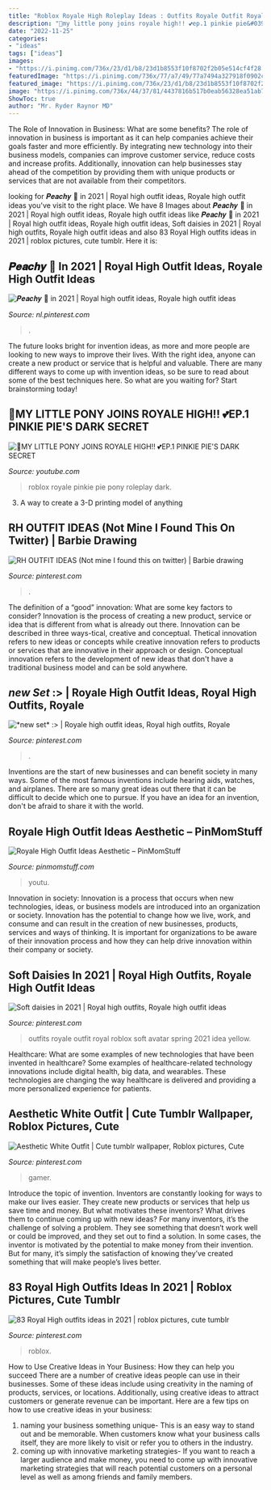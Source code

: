 ```yaml
---
title: "Roblox Royale High Roleplay Ideas : Outfits Royale Outfit Royal Roblox Soft Avatar Spring 2021 Idea Yellow"
description: "🦄my little pony joins royale high!! 💕ep.1 pinkie pie&#039;s dark secret"
date: "2022-11-25"
categories:
- "ideas"
tags: ["ideas"]
images:
- "https://i.pinimg.com/736x/23/d1/b8/23d1b8553f10f8702f2b05e514cf4f28.jpg"
featuredImage: "https://i.pinimg.com/736x/77/a7/49/77a7494a327918f0902c398414e91357.jpg"
featured_image: "https://i.pinimg.com/736x/23/d1/b8/23d1b8553f10f8702f2b05e514cf4f28.jpg"
image: "https://i.pinimg.com/736x/44/37/81/4437816b517b0eab56328ea51ab71e70.jpg"
ShowToc: true
author: "Mr. Ryder Raynor MD"
---
```



The Role of Innovation in Business: What are some benefits?
The role of innovation in business is important as it can help companies achieve their goals faster and more efficiently. By integrating new technology into their business models, companies can improve customer service, reduce costs and increase profits. Additionally, innovation can help businesses stay ahead of the competition by providing them with unique products or services that are not available from their competitors.

	

		
looking for 𝑷𝒆𝒂𝒄𝒉𝒚 🦋 in 2021 | Royal high outfit ideas, Royale high outfit ideas you've visit to the right place. We have 8 Images about 𝑷𝒆𝒂𝒄𝒉𝒚 🦋 in 2021 | Royal high outfit ideas, Royale high outfit ideas like 𝑷𝒆𝒂𝒄𝒉𝒚 🦋 in 2021 | Royal high outfit ideas, Royale high outfit ideas, Soft daisies in 2021 | Royal high outfits, Royale high outfit ideas and also 83 Royal High outfits ideas in 2021 | roblox pictures, cute tumblr. Here it is:
		
    
## 𝑷𝒆𝒂𝒄𝒉𝒚 🦋 In 2021 | Royal High Outfit Ideas, Royale High Outfit Ideas

<img loading=lazy src="https://i.pinimg.com/736x/1e/78/fe/1e78fee2631e42c53d8678b370dc1ab9.jpg" onerror="this.onerror=null;this.src='https://tse1.mm.bing.net/th?id=OIP.f1IOuj9RNn6WiE8MiwwA_AAAAA&amp;pid=15.1';" alt="𝑷𝒆𝒂𝒄𝒉𝒚 🦋 in 2021 | Royal high outfit ideas, Royale high outfit ideas">

_Source: nl.pinterest.com_

>. 

	

The future looks bright for invention ideas, as more and more people are looking to new ways to improve their lives. With the right idea, anyone can create a new product or service that is helpful and valuable. There are many different ways to come up with invention ideas, so be sure to read about some of the best techniques here. So what are you waiting for? Start brainstorming today!

    
## 🦄MY LITTLE PONY JOINS ROYALE HIGH!! 💕EP.1 PINKIE PIE&#039;S DARK SECRET

<img loading=lazy src="https://i.ytimg.com/vi/DzJwFHDYHF0/maxresdefault.jpg" onerror="this.onerror=null;this.src='https://tse3.mm.bing.net/th?id=OIP.VYKPoPISCsOZvEgyGsYFAQHaEK&amp;pid=15.1';" alt="🦄MY LITTLE PONY JOINS ROYALE HIGH!! 💕EP.1 PINKIE PIE&#039;S DARK SECRET">

_Source: youtube.com_

>roblox royale pinkie pie pony roleplay dark. 

	

3. A way to create a 3-D printing model of anything 

    
## RH OUTFIT IDEAS (Not Mine I Found This On Twitter) | Barbie Drawing

<img loading=lazy src="https://i.pinimg.com/736x/87/be/f7/87bef7feb6e819814597a7bc28907967.jpg" onerror="this.onerror=null;this.src='https://tse4.mm.bing.net/th?id=OIP.0zR__WoTcM3lCScqTFpPhwHaFK&amp;pid=15.1';" alt="RH OUTFIT IDEAS (Not mine I found this on twitter) | Barbie drawing">

_Source: pinterest.com_

>. 

	

The definition of a “good” innovation: What are some key factors to consider?
Innovation is the process of creating a new product, service or idea that is different from what is already out there. Innovation can be described in three ways-tical, creative and conceptual. Thetical innovation refers to new ideas or concepts while creative innovation refers to products or services that are innovative in their approach or design. Conceptual innovation refers to the development of new ideas that don't have a traditional business model and can be sold anywhere.

    
## *new Set* :&gt; | Royale High Outfit Ideas, Royal High Outfits, Royale

<img loading=lazy src="https://i.pinimg.com/736x/23/d1/b8/23d1b8553f10f8702f2b05e514cf4f28.jpg" onerror="this.onerror=null;this.src='https://tse4.mm.bing.net/th?id=OIP.75-u3LjGHEnYXw7mEWnp7wHaIO&amp;pid=15.1';" alt="*new set* :&gt; | Royale high outfit ideas, Royal high outfits, Royale">

_Source: pinterest.com_

>. 

	

Inventions are the start of new businesses and can benefit society in many ways. Some of the most famous inventions include hearing aids, watches, and airplanes. There are so many great ideas out there that it can be difficult to decide which one to pursue. If you have an idea for an invention, don't be afraid to share it with the world.

    
## Royale High Outfit Ideas Aesthetic – PinMomStuff

<img loading=lazy src="https://i.pinimg.com/564x/34/4e/5e/344e5e5d2031e6630ed5817422b8bdd3.jpg" onerror="this.onerror=null;this.src='https://tse3.mm.bing.net/th?id=OIP.bhwDVz44g-6AhvRKpgtQiAAAAA&amp;pid=15.1';" alt="Royale High Outfit Ideas Aesthetic – PinMomStuff">

_Source: pinmomstuff.com_

>youtu. 

	

Innovation in society:
Innovation is a process that occurs when new technologies, ideas, or business models are introduced into an organization or society. Innovation has the potential to change how we live, work, and consume and can result in the creation of new businesses, products, services and ways of thinking. It is important for organizations to be aware of their innovation process and how they can help drive innovation within their company or society.

    
## Soft Daisies In 2021 | Royal High Outfits, Royale High Outfit Ideas

<img loading=lazy src="https://i.pinimg.com/736x/77/a7/49/77a7494a327918f0902c398414e91357.jpg" onerror="this.onerror=null;this.src='https://tse2.mm.bing.net/th?id=OIP.n8Qz9QD0i7HsH-jGE9c_0gHaFk&amp;pid=15.1';" alt="Soft daisies in 2021 | Royal high outfits, Royale high outfit ideas">

_Source: pinterest.com_

>outfits royale outfit royal roblox soft avatar spring 2021 idea yellow. 

	

Healthcare: What are some examples of new technologies that have been invented in healthcare?
Some examples of healthcare-related technology innovations include digital health, big data, and wearables. These technologies are changing the way healthcare is delivered and providing a more personalized experience for patients.

    
## Aesthetic White Outfit | Cute Tumblr Wallpaper, Roblox Pictures, Cute

<img loading=lazy src="https://i.pinimg.com/736x/44/37/81/4437816b517b0eab56328ea51ab71e70.jpg" onerror="this.onerror=null;this.src='https://tse3.mm.bing.net/th?id=OIP.ZyFDfN7AaSmKzk1eDn1-mgAAAA&amp;pid=15.1';" alt="Aesthetic White Outfit | Cute tumblr wallpaper, Roblox pictures, Cute">

_Source: pinterest.com_

>gamer. 

	

Introduce the topic of invention.
Inventors are constantly looking for ways to make our lives easier. They create new products or services that help us save time and money. But what motivates these inventors? What drives them to continue coming up with new ideas?
For many inventors, it’s the challenge of solving a problem. They see something that doesn’t work well or could be improved, and they set out to find a solution. In some cases, the inventor is motivated by the potential to make money from their invention. But for many, it’s simply the satisfaction of knowing they’ve created something that will make people’s lives better.

    
## 83 Royal High Outfits Ideas In 2021 | Roblox Pictures, Cute Tumblr

<img loading=lazy src="https://i.pinimg.com/474x/d2/06/61/d20661bc8cc1190401cb9eb25437bd4c.jpg" onerror="this.onerror=null;this.src='https://tse2.mm.bing.net/th?id=OIP.12p29sJucJdA21af9wecWQAAAA&amp;pid=15.1';" alt="83 Royal High outfits ideas in 2021 | roblox pictures, cute tumblr">

_Source: pinterest.com_

>roblox. 

	

How to Use Creative Ideas in Your Business: How they can help you succeed
There are a number of creative ideas people can use in their businesses. Some of these ideas include using creativity in the naming of products, services, or locations. Additionally, using creative ideas to attract customers or generate revenue can be important. Here are a few tips on how to use creative ideas in your business: 
1. naming your business something unique- This is an easy way to stand out and be memorable. When customers know what your business calls itself, they are more likely to visit or refer you to others in the industry. 
2. coming up with innovative marketing strategies- If you want to reach a larger audience and make money, you need to come up with innovative marketing strategies that will reach potential customers on a personal level as well as among friends and family members. 

